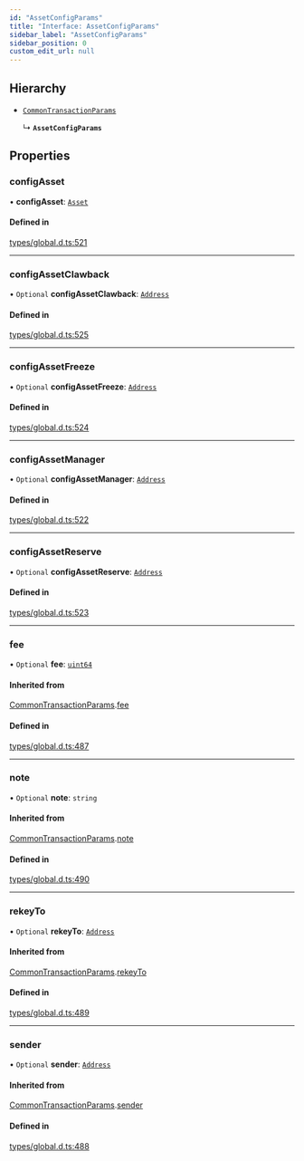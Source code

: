 ```yaml
---
id: "AssetConfigParams"
title: "Interface: AssetConfigParams"
sidebar_label: "AssetConfigParams"
sidebar_position: 0
custom_edit_url: null
---
```


## Hierarchy

- [`CommonTransactionParams`](CommonTransactionParams.md)

  ↳ **`AssetConfigParams`**

## Properties

### configAsset

• **configAsset**: [`Asset`](../classes/Asset.md)

#### Defined in

[types/global.d.ts:521](https://github.com/algorand-devrel/tealscript/blob/30e25bd/types/global.d.ts#L521)

___

### configAssetClawback

• `Optional` **configAssetClawback**: [`Address`](../classes/Address.md)

#### Defined in

[types/global.d.ts:525](https://github.com/algorand-devrel/tealscript/blob/30e25bd/types/global.d.ts#L525)

___

### configAssetFreeze

• `Optional` **configAssetFreeze**: [`Address`](../classes/Address.md)

#### Defined in

[types/global.d.ts:524](https://github.com/algorand-devrel/tealscript/blob/30e25bd/types/global.d.ts#L524)

___

### configAssetManager

• `Optional` **configAssetManager**: [`Address`](../classes/Address.md)

#### Defined in

[types/global.d.ts:522](https://github.com/algorand-devrel/tealscript/blob/30e25bd/types/global.d.ts#L522)

___

### configAssetReserve

• `Optional` **configAssetReserve**: [`Address`](../classes/Address.md)

#### Defined in

[types/global.d.ts:523](https://github.com/algorand-devrel/tealscript/blob/30e25bd/types/global.d.ts#L523)

___

### fee

• `Optional` **fee**: [`uint64`](../modules.md#uint64)

#### Inherited from

[CommonTransactionParams](CommonTransactionParams.md).[fee](CommonTransactionParams.md#fee)

#### Defined in

[types/global.d.ts:487](https://github.com/algorand-devrel/tealscript/blob/30e25bd/types/global.d.ts#L487)

___

### note

• `Optional` **note**: `string`

#### Inherited from

[CommonTransactionParams](CommonTransactionParams.md).[note](CommonTransactionParams.md#note)

#### Defined in

[types/global.d.ts:490](https://github.com/algorand-devrel/tealscript/blob/30e25bd/types/global.d.ts#L490)

___

### rekeyTo

• `Optional` **rekeyTo**: [`Address`](../classes/Address.md)

#### Inherited from

[CommonTransactionParams](CommonTransactionParams.md).[rekeyTo](CommonTransactionParams.md#rekeyto)

#### Defined in

[types/global.d.ts:489](https://github.com/algorand-devrel/tealscript/blob/30e25bd/types/global.d.ts#L489)

___

### sender

• `Optional` **sender**: [`Address`](../classes/Address.md)

#### Inherited from

[CommonTransactionParams](CommonTransactionParams.md).[sender](CommonTransactionParams.md#sender)

#### Defined in

[types/global.d.ts:488](https://github.com/algorand-devrel/tealscript/blob/30e25bd/types/global.d.ts#L488)
